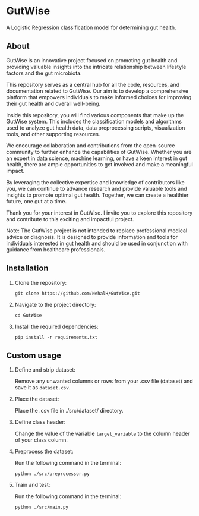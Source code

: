 # GutWise
A Logistic Regression classification model for determining gut health.

## About
GutWise is an innovative project focused on promoting gut health and providing valuable insights into the intricate relationship between lifestyle factors and the gut microbiota.

This repository serves as a central hub for all the code, resources, and documentation related to GutWise. Our aim is to develop a comprehensive platform that empowers individuals to make informed choices for improving their gut health and overall well-being.

Inside this repository, you will find various components that make up the GutWise system. This includes the classification models and algorithms used to analyze gut health data, data preprocessing scripts, visualization tools, and other supporting resources.

We encourage collaboration and contributions from the open-source community to further enhance the capabilities of GutWise. Whether you are an expert in data science, machine learning, or have a keen interest in gut health, there are ample opportunities to get involved and make a meaningful impact.

By leveraging the collective expertise and knowledge of contributors like you, we can continue to advance research and provide valuable tools and insights to promote optimal gut health. Together, we can create a healthier future, one gut at a time.

Thank you for your interest in GutWise. I invite you to explore this repository and contribute to this exciting and impactful project.

Note: The GutWise project is not intended to replace professional medical advice or diagnosis. It is designed to provide information and tools for individuals interested in gut health and should be used in conjunction with guidance from healthcare professionals.


## Installation

1. Clone the repository:

   ```shell
   git clone https://github.com/NehalH/GutWise.git
   ```
2. Navigate to the project directory:

   ```shell
   cd GutWise
   ```
3. Install the required dependencies:
   ```shell
   pip install -r requirements.txt
   ```

## Custom usage

1. Define and strip dataset:
   
    Remove any unwanted columns or rows from your .csv file (dataset) and save it as ```dataset.csv```.

3. Place the dataset:
   
    Place the .csv file in ./src/dataset/ directory.
   
4. Define class header:
   
    Change the value of the variable ```target_variable``` to the column header of your class column.

6. Preprocess the dataset:
   
     Run the following command in the terminal:
     ```
     python ./src/preprocessor.py
     ```
7. Train and test:

     Run the following command in the terminal:
     ```
     python ./src/main.py
     ```
